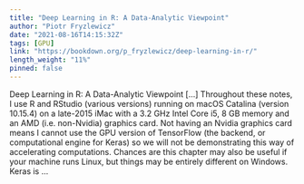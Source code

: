 ```yaml
---
title: "Deep Learning in R: A Data-Analytic Viewpoint"
author: "Piotr Fryzlewicz"
date: "2021-08-16T14:15:32Z"
tags: [GPU]
link: "https://bookdown.org/p_fryzlewicz/deep-learning-in-r/"
length_weight: "11%"
pinned: false
---
```


Deep Learning in R: A Data-Analytic Viewpoint [...] Throughout these notes, I use R and RStudio (various versions) running on macOS Catalina (version 10.15.4) on a late-2015 iMac with a 3.2 GHz Intel Core i5,
8 GB memory and an AMD (i.e. non-Nvidia) graphics card. Not having an Nvidia graphics card means I cannot use the GPU version of TensorFlow (the backend, or computational engine for Keras) so we will not be demonstrating this way of accelerating computations. Chances are this chapter may also be useful if your machine runs Linux, but things may be entirely different on Windows. Keras is ...
